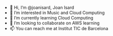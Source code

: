 - 👋 Hi, I’m @joanisard, Joan Isard
- 👀 I’m interested in Music and Cloud Computing
- 🌱 I’m currently learning Cloud Computing
- 💞️ I’m looking to collaborate on AWS learning
- 📫 You can reach me at Institut TIC de Barcelona

<!---
joanisard/joanisard is a ✨ special ✨ repository because its `README.md` (this file) appears on your GitHub profile.
You can click the Preview link to take a look at your changes.
--->
